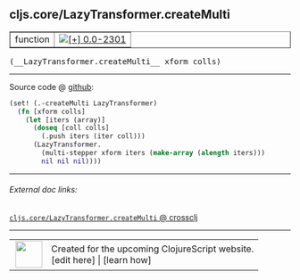 ## cljs.core/LazyTransformer.createMulti



 <table border="1">
<tr>
<td>function</td>
<td><a href="https://github.com/cljsinfo/cljs-api-docs/tree/0.0-2301"><img valign="middle" alt="[+] 0.0-2301" title="Added in 0.0-2301" src="https://img.shields.io/badge/+-0.0--2301-lightgrey.svg"></a> </td>
</tr>
</table>


 <samp>
(__LazyTransformer.createMulti__ xform colls)<br>
</samp>

---







Source code @ [github](https://github.com/clojure/clojurescript/blob/r1.7.189/src/main/cljs/cljs/core.cljs#L3720-L3727):

```clj
(set! (.-createMulti LazyTransformer)
  (fn [xform colls]
    (let [iters (array)]
      (doseq [coll colls]
        (.push iters (iter coll)))
      (LazyTransformer.
        (multi-stepper xform iters (make-array (alength iters)))
        nil nil nil))))
```

<!--
Repo - tag - source tree - lines:

 <pre>
clojurescript @ r1.7.189
└── src
    └── main
        └── cljs
            └── cljs
                └── <ins>[core.cljs:3720-3727](https://github.com/clojure/clojurescript/blob/r1.7.189/src/main/cljs/cljs/core.cljs#L3720-L3727)</ins>
</pre>

-->

---



###### External doc links:

[`cljs.core/LazyTransformer.createMulti` @ crossclj](http://crossclj.info/fun/cljs.core.cljs/LazyTransformer.createMulti.html)<br>

---

 <table>
<tr><td>
<img valign="middle" align="right" width="48px" src="http://i.imgur.com/Hi20huC.png">
</td><td>
Created for the upcoming ClojureScript website.<br>
[edit here] | [learn how]
</td></tr></table>

[edit here]:https://github.com/cljsinfo/cljs-api-docs/blob/master/cljsdoc/cljs.core/LazyTransformerDOTcreateMulti.cljsdoc
[learn how]:https://github.com/cljsinfo/cljs-api-docs/wiki/cljsdoc-files

<!--

This information was too distracting to show to readers, but I'll leave it
commented here since it is helpful to:

- pretty-print the data used to generate this document
- and show how to retrieve that data



The API data for this symbol:

```clj
{:ns "cljs.core",
 :name "LazyTransformer.createMulti",
 :signature ["[xform colls]"],
 :history [["+" "0.0-2301"]],
 :parent-type "LazyTransformer",
 :type "function",
 :full-name-encode "cljs.core/LazyTransformerDOTcreateMulti",
 :source {:code "(set! (.-createMulti LazyTransformer)\n  (fn [xform colls]\n    (let [iters (array)]\n      (doseq [coll colls]\n        (.push iters (iter coll)))\n      (LazyTransformer.\n        (multi-stepper xform iters (make-array (alength iters)))\n        nil nil nil))))",
          :title "Source code",
          :repo "clojurescript",
          :tag "r1.7.189",
          :filename "src/main/cljs/cljs/core.cljs",
          :lines [3720 3727]},
 :full-name "cljs.core/LazyTransformer.createMulti"}

```

Retrieve the API data for this symbol:

```clj
;; from Clojure REPL
(require '[clojure.edn :as edn])
(-> (slurp "https://raw.githubusercontent.com/cljsinfo/cljs-api-docs/catalog/cljs-api.edn")
    (edn/read-string)
    (get-in [:symbols "cljs.core/LazyTransformer.createMulti"]))
```

-->
